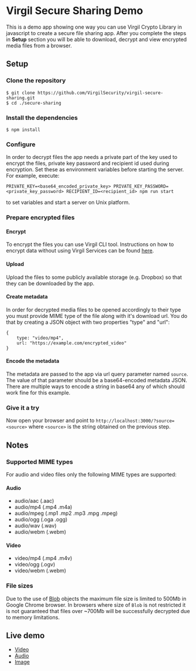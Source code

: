 # Virgil Secure Sharing Demo
This is a demo app showing one way you can use Virgil Crypto Library in javascript to create a secure file sharing app.
After you complete the steps in **Setup** section you will be able to download, decrypt and view encrypted media files
from a browser.

## Setup

### Clone the repository
```
$ git clone https://github.com/VirgilSecurity/virgil-secure-sharing.git
$ cd ./secure-sharing
```

### Install the dependencies
```
$ npm install
```

### Configure
In order to decrypt files the app needs a private part of the key used to encrypt the files, private key password and 
recipient id used during encryption. Set these as environment variables before starting the server. For example, execute:
```
PRIVATE_KEY=<base64_encoded_private_key> PRIVATE_KEY_PASSWORD=<private_key_password> RECIPIENT_ID=<recipient_id> npm run start
```
to set variables and start a server on Unix platform.

### Prepare encrypted files

#### Encrypt
To encrypt the files you can use Virgil CLI tool. Instructions on how to encrypt data without using Virgil Services can be found [here](https://github.com/VirgilSecurity/virgil-cli/wiki#using-virgil-cli-without-committing-to-services).

#### Upload
Upload the files to some publicly available storage (e.g. Dropbox) so that they can be downloaded by the app.

#### Create metadata
In order for decrypted media files to be opened accordingly to their type you must provide MIME type of the file along with 
it's download url. You do that by creating a JSON object with two properties "type" and "url":
```
{
	type: "video/mp4",
	url: "https://example.com/encrypted_video"
}
```

#### Encode the metadata
The metadata are passed to the app via url query parameter named `source`. The value of that parameter should be a base64-encoded
metadata JSON. There are multiple ways to encode a string in base64 any of which should work fine for this example.

### Give it a try
Now open your browser and point to `http://localhost:3000/?source=<source>` where `<source>` is the string obtained on the previous step.

## Notes

### Supported MIME types
For audio and video files only the following MIME types are supported:

#### Audio
- audio/aac (.aac)
- audio/mp4 (.mp4 .m4a)
- audio/mpeg (.mp1 .mp2 .mp3 .mpg .mpeg)
- audio/ogg (.oga .ogg)
- audio/wav (.wav)
- audio/webm (.webm)

#### Video
- video/mp4 (.mp4 .m4v)
- video/ogg (.ogv)
- video/webm (.webm)

### File sizes
Due to the use of [Blob](https://developer.mozilla.org/en-US/docs/Web/API/Blob) objects the maximum file size is limited to 500Mb in Google Chrome browser.
In browsers where size of `Blob` is not restricted it is not guaranteed that files over ~700Mb will be successfully decrypted due to memory limitations.
 
## Live demo
- [Video](https://virgil-crypto-sharing.herokuapp.com/?source=eyJ0eXBlIjoidmlkZW8vbXA0IiwidXJsIjoiaHR0cHM6Ly9kb3dubG9hZHMudmlyZ2lsc2VjdXJpdHkuY29tL2RlbW9maWxlcy9lbmNyeXB0ZWRfdmlkZW8zIn0=)
- [Audio](https://virgil-crypto-sharing.herokuapp.com/?source=eyJ0eXBlIjoiYXVkaW8vbXBlZyIsInVybCI6Imh0dHBzOi8vZG93bmxvYWRzLnZpcmdpbHNlY3VyaXR5LmNvbS9kZW1vZmlsZXMvZW5jcnlwdGVkX2F1ZGlvIn0=)
- [Image](https://virgil-crypto-sharing.herokuapp.com/?source=eyJ0eXBlIjoiaW1hZ2UvanBlZyIsInVybCI6Imh0dHBzOi8vZG93bmxvYWRzLnZpcmdpbHNlY3VyaXR5LmNvbS9kZW1vZmlsZXMvZW5jcnlwdGVkX2ltZyJ9)
